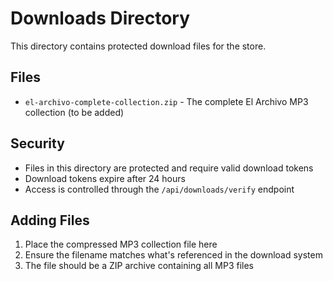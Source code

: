 # Downloads Directory

This directory contains protected download files for the store.

## Files

- `el-archivo-complete-collection.zip` - The complete El Archivo MP3 collection (to be added)

## Security

- Files in this directory are protected and require valid download tokens
- Download tokens expire after 24 hours
- Access is controlled through the `/api/downloads/verify` endpoint

## Adding Files

1. Place the compressed MP3 collection file here
2. Ensure the filename matches what's referenced in the download system
3. The file should be a ZIP archive containing all MP3 files
